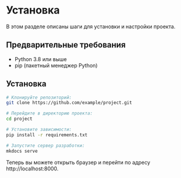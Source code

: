 # Установка

В этом разделе описаны шаги для установки и настройки проекта.

## Предварительные требования

- Python 3.8 или выше
- pip (пакетный менеджер Python)

## Установка

```bash
# Клонируйте репозиторий:
git clone https://github.com/example/project.git

# Перейдите в директорию проекта:
cd project

# Установите зависимости:
pip install -r requirements.txt

# Запустите сервер разработки:
mkdocs serve
```

Теперь вы можете открыть браузер и перейти по адресу http://localhost:8000.